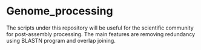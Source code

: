 # Genome_processing
The scripts under this repository will be useful for the scientific community for post-assembly processing. The main features are removing redundancy using BLASTN program and overlap joining.
